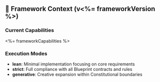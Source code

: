 <!--
@aegisFrameworkVersion: 2.4.0
@intent: Template section for agent instructions
@context: Modular content for framework instruction generation
-->

## 🎯 Framework Context (v<%= frameworkVersion %>)

### Current Capabilities

<%= frameworkCapabilities %>

### Execution Modes

- __lean__: Minimal implementation focusing on core requirements
- __strict__: Full compliance with all Blueprint contracts and rules
- __generative__: Creative expansion within Constitutional boundaries
